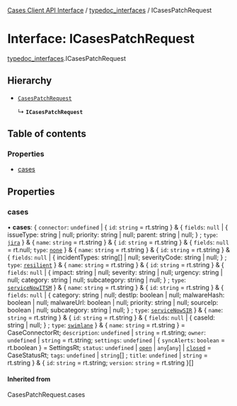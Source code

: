 [Cases Client API Interface](../README.md) / [typedoc\_interfaces](../modules/typedoc_interfaces.md) / ICasesPatchRequest

# Interface: ICasesPatchRequest

[typedoc_interfaces](../modules/typedoc_interfaces.md).ICasesPatchRequest

## Hierarchy

- [`CasesPatchRequest`](../modules/typedoc_interfaces._internal_namespace.md#casespatchrequest)

  ↳ **`ICasesPatchRequest`**

## Table of contents

### Properties

- [cases](typedoc_interfaces.ICasesPatchRequest.md#cases)

## Properties

### cases

• **cases**: { `connector`: `undefined` \| { `id`: `string` = rt.string } & { `fields`: ``null`` \| { issueType: string \| null; priority: string \| null; parent: string \| null; } ; `type`: [`jira`](../modules/client._internal_namespace.md#jira)  } & { `name`: `string` = rt.string } & { `id`: `string` = rt.string } & { `fields`: ``null`` = rt.null; `type`: [`none`](../modules/client._internal_namespace.md#none)  } & { `name`: `string` = rt.string } & { `id`: `string` = rt.string } & { `fields`: ``null`` \| { incidentTypes: string[] \| null; severityCode: string \| null; } ; `type`: [`resilient`](../modules/client._internal_namespace.md#resilient)  } & { `name`: `string` = rt.string } & { `id`: `string` = rt.string } & { `fields`: ``null`` \| { impact: string \| null; severity: string \| null; urgency: string \| null; category: string \| null; subcategory: string \| null; } ; `type`: [`serviceNowITSM`](../modules/client._internal_namespace.md#servicenowitsm)  } & { `name`: `string` = rt.string } & { `id`: `string` = rt.string } & { `fields`: ``null`` \| { category: string \| null; destIp: boolean \| null; malwareHash: boolean \| null; malwareUrl: boolean \| null; priority: string \| null; sourceIp: boolean \| null; subcategory: string \| null; } ; `type`: [`serviceNowSIR`](../modules/client._internal_namespace.md#servicenowsir)  } & { `name`: `string` = rt.string } & { `id`: `string` = rt.string } & { `fields`: ``null`` \| { caseId: string \| null; } ; `type`: [`swimlane`](../modules/client._internal_namespace.md#swimlane)  } & { `name`: `string` = rt.string } = CaseConnectorRt; `description`: `undefined` \| `string` = rt.string; `owner`: `undefined` \| `string` = rt.string; `settings`: `undefined` \| { `syncAlerts`: `boolean` = rt.boolean } = SettingsRt; `status`: `undefined` \| [`open`](../enums/client._internal_namespace.CaseStatuses.md#open) \| `any`[`any`] \| [`closed`](../enums/client._internal_namespace.CaseStatuses.md#closed) = CaseStatusRt; `tags`: `undefined` \| `string`[] ; `title`: `undefined` \| `string` = rt.string } & { `id`: `string` = rt.string; `version`: `string` = rt.string }[]

#### Inherited from

CasesPatchRequest.cases
